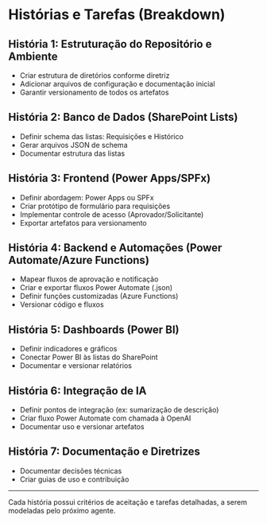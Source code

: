 # Histórias e Tarefas (Breakdown)

## História 1: Estruturação do Repositório e Ambiente
- Criar estrutura de diretórios conforme diretriz
- Adicionar arquivos de configuração e documentação inicial
- Garantir versionamento de todos os artefatos

## História 2: Banco de Dados (SharePoint Lists)
- Definir schema das listas: Requisições e Histórico
- Gerar arquivos JSON de schema
- Documentar estrutura das listas

## História 3: Frontend (Power Apps/SPFx)
- Definir abordagem: Power Apps ou SPFx
- Criar protótipo de formulário para requisições
- Implementar controle de acesso (Aprovador/Solicitante)
- Exportar artefatos para versionamento

## História 4: Backend e Automações (Power Automate/Azure Functions)
- Mapear fluxos de aprovação e notificação
- Criar e exportar fluxos Power Automate (.json)
- Definir funções customizadas (Azure Functions)
- Versionar código e fluxos

## História 5: Dashboards (Power BI)
- Definir indicadores e gráficos
- Conectar Power BI às listas do SharePoint
- Documentar e versionar relatórios

## História 6: Integração de IA
- Definir pontos de integração (ex: sumarização de descrição)
- Criar fluxo Power Automate com chamada à OpenAI
- Documentar uso e versionar artefatos

## História 7: Documentação e Diretrizes
- Documentar decisões técnicas
- Criar guias de uso e contribuição

---

Cada história possui critérios de aceitação e tarefas detalhadas, a serem modeladas pelo próximo agente.
